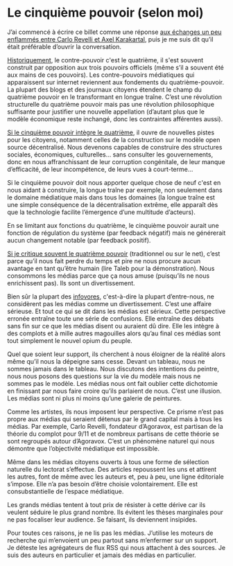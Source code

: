 # Le cinquième pouvoir (selon moi)

J’ai commencé à écrire ce billet comme une réponse [aux échanges un peu enflammés entre Carlo Revelli et Axel Karakartal](http://blog.tcrouzet.com/2008/04/08/je-crois-a-l%e2%80%99extraordinaire/), puis je me suis dit qu’il était préférable d’ouvrir la conversation.

[Historiquement](http://blog.tcrouzet.com/2006/12/24/chronologie-du-cinquieme-pouvoir/), le contre-pouvoir c'est le quatrième, il s'est souvent construit par opposition aux trois pouvoirs officiels (même s’il a souvent été aux mains de ces pouvoirs). Les contre-pouvoirs médiatiques qui apparaissent sur internet reviennent aux fondements du quatrième-pouvoir. La plupart des blogs et des journaux citoyens étendent le champ du quatrième pouvoir en le transformant en longue traîne. C’est une révolution structurelle du quatrième pouvoir mais pas une révolution philosophique suffisante pour justifier une nouvelle appellation (d’autant plus que le modèle économique reste inchangé, donc les contraintes afférentes aussi).

[Si le cinquième pouvoir intègre le quatrième](http://blog.tcrouzet.com/2008/02/06/redefinir-le-cinquieme-pouvoir/), il ouvre de nouvelles pistes pour les citoyens, notamment celles de la construction sur le modèle open source décentralisé. Nous devenons capables de construire des structures sociales, économiques, culturelles… sans consulter les gouvernements, donc en nous affranchissant de leur corruption congénitale, de leur manque d’efficacité, de leur incompétence, de leurs vues à court-terme…

Si le cinquième pouvoir doit nous apporter quelque chose de neuf c'est en nous aidant à construire, la longue traîne par exemple, non seulement dans le domaine médiatique mais dans tous les domaines (la longue traîne est une simple conséquence de la décentralisation extrême, elle apparaît dès que la technologie facilite l’émergence d’une multitude d’acteurs).

En se limitant aux fonctions du quatrième, le cinquième pouvoir aurait une fonction de régulation du système (par feedback négatif) mais ne générerait aucun changement notable (par feedback positif).

[Si je critique souvent le quatrième pouvoir](http://blog.tcrouzet.com/2007/08/31/information-egale-desinformation/) (traditionnel ou sur le net), c’est parce qu’il nous fait perdre du temps et pire ne nous procure aucun avantage en tant qu’être humain (lire Taleb pour la démonstration). Nous consommons les médias parce que ça nous amuse (puisqu’ils ne nous enrichissent pas). Ils sont un divertissement.

Bien sûr la plupart des [infovores](http://blog.tcrouzet.com/2006/07/28/infovore/), c'est-à-dire la plupart d’entre-nous, ne considèrent pas les médias comme un divertissement. C’est une affaire sérieuse. Et tout ce qui se dit dans les médias est sérieux. Cette perspective erronée entraîne toute une série de confusions. Elle entraîne des débats sans fin sur ce que les médias disent ou auraient dû dire. Elle les intègre à des complots et à mille autres magouilles alors qu’au final ces médias sont tout simplement le nouvel opium du peuple.

Quel que soient leur support, ils cherchent à nous éloigner de la réalité alors même qu’il nous la dépeigne sans cesse. Devant un tableau, nous ne sommes jamais dans le tableau. Nous discutons des intentions du peintre, nous nous posons des questions sur la vie du modèle mais nous ne sommes pas le modèle. Les médias nous ont fait oublier cette dichotomie en finissant par nous faire croire qu’ils parlaient de nous. C’est une illusion. Les médias sont ni plus ni moins qu’une galerie de peintures.

Comme les artistes, ils nous imposent leur perspective. Ce prisme n’est pas propre aux médias qui seraient détenus par le grand capital mais à tous les médias. Par exemple, Carlo Revelli, fondateur d’Agoravox, est partisan de la théorie du complot pour 9/11 et de nombreux partisans de cette théorie se sont regroupés autour d’Agoravox. C’est un phénomène naturel qui nous démontre que l’objectivité médiatique est impossible.

Même dans les médias citoyens ouverts à tous une forme de sélection naturelle du lectorat s’effectue. Des articles repoussent les uns et attirent les autres, font de même avec les auteurs et, peu à peu, une ligne éditoriale s’impose. Elle n’a pas besoin d’être choisie volontairement. Elle est consubstantielle de l’espace médiatique.

Les grands médias tentent à tout prix de résister à cette dérive car ils veulent séduire le plus grand nombre. Ils évitent les thèses marginales pour ne pas focaliser leur audience. Se faisant, ils deviennent insipides.

Pour toutes ces raisons, je ne lis pas les médias. J’utilise les moteurs de recherche qui m’envoient un peu partout sans m’enfermer sur un support. Je déteste les agrégateurs de flux RSS qui nous attachent à des sources. Je suis des auteurs en particulier et jamais des médias en particulier.